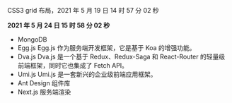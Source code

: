 CSS3 grid 布局，2021 年 5 月 19 日 14 时 57 分 02 秒

**2021 年 5 月 24 日 15 时 58 分 02 秒**

- MongoDB
- Egg.js Egg.js 作为服务端开发框架，它是基于 Koa 的增强功能。
- Dva.js Dva.js 是一个基于 Redux、Redux-Saga 和 React-Router 的轻量级前端框架，同时它也集成了 Fetch API。
- Umi.js Umi.js 是一套新兴的企业级前端应用框架。
- Ant Design 组件库
- Next.js 服务端渲染
